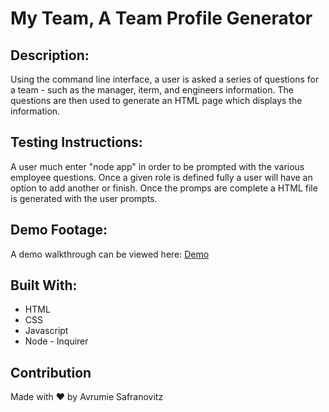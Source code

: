 # My Team, A Team Profile Generator

## Description:

Using the command line interface, a user is asked a series of questions for a team - such as the manager, iterm, and engineers information. The questions are then used to generate an HTML page which displays the information.

## Testing Instructions:

A user much enter "node app" in order to be prompted with the various employee questions. Once a given role is defined fully a user will have an option to add another or finish. Once the promps are complete a HTML file is generated with the user prompts.

## Demo Footage:

A demo walkthrough can be viewed here:
<a href="https://drive.google.com/file/d/11gCcpQcmjWvP_8ScngDbLAw2lDMh-M4r/view" target="_blank">Demo</a>

## Built With:

- HTML
- CSS
- Javascript
- Node - Inquirer

## Contribution

Made with ❤️ by Avrumie Safranovitz
